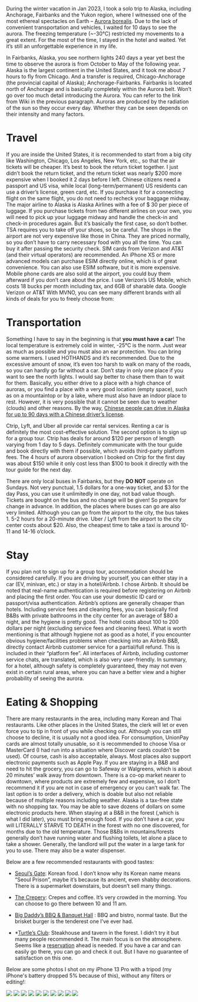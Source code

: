 During the winter vacation in Jan 2023, I took a solo trip to Alaska, including Anchorage, Fairbanks and the Yukon region, where I witnessed one of the most ethereal spectacles on Earth – [Aurora borealis](https://en.wikipedia.org/wiki/Aurora). Due to the lack of convenient transportation and vehicles, I waited for 10 days to see the aurora. The freezing temperature (~-30°C) restricted my movements to a great extent. For the most of the time, I stayed in the hotel and waited. Yet it’s still an unforgettable experience in my life.

In Fairbanks, Alaska, you see northern lights 240 days a year yet best the time to observe the aurora is from October to May of the following year. Alaska is the largest continent in the United States, and it took me about 7 hours to fly from Chicago. And a transfer is required, Chicago-Anchorage (the provincial capital of Alaska); Anchorage-Fairbanks. Fairbanks is located north of Anchorage and is basically completely within the Aurora belt. Won’t go over too much detail introducing the Aurora. You can refer to the link from Wiki in the previous paragraph. Auroras are produced by the radiation of the sun so they occur every day. Whether they can be seen depends on their intensity and many factors.

Travel
======

If you are inside the United States, it is recommended to start from a big city like Washington, Chicago, Los Angeles, New York, etc., so that the air tickets will be cheaper. It’s best to book the return ticket together. I just didn’t book the return ticket, and the return ticket was nearly \$200 more expensive when I booked it 2 days before I left. Chinese citizens need a passport and US visa, while local (long-term/permanent) US residents can use a driver’s license, green card, etc. If you purchase it for a connecting flight on the same flight, you do not need to recheck your baggage midway. The major airline to Alaska is Alaska Airlines with a fee of \$ 30 per piece of luggage. If you purchase tickets from two different airlines on your own, you will need to pick up your luggage midway and handle the check-in and check-in procedures again. But it’s basically the first case, so don’t bother. TSA requires you to take off your shoes, so be careful. The shops in the airport are not very expensive like those in China. They are priced normally, so you don’t have to carry necessary food with you all the time. You can buy it after passing the security check. SIM cards from Verizon and AT&amp;T (and their virtual operators) are recommended. An iPhone XS or more advanced models can purchase ESIM directly online, which is of great convenience. You can also use ESIM software, but it is more expensive. Mobile phone cards are also sold at the airport, you could buy them afterward if you don’t care about the price. I use Verizon’s US Mobile, which costs 18 bucks per month including tax, and 6GB of sharable data. Google Verizon or AT&amp;T With MVNO, you can see many different brands with all kinds of deals for you to freely choose from:

Transportation
==============

Something I have to say in the beginning is that **you must have a car**! The local temperature is extremely cold in winter, -25°C is the norm. Just wear as much as possible and you must also an ear protection. You can bring some warmers. I used HOTHANDS and it’s recommended. Due to the excessive amount of snow, it’s even too harsh to walk on many of the roads, so you can hardly go far without a car. Don’t stay in only one place if you want to see the north lights. I would say better to chase them than to wait for them. Basically, you either drive to a place with a high chance of auroras, or you find a place with a very good location (empty space), such as on a mountaintop or by a lake, where must also have an indoor place to rest. However, it is very possible that it cannot be seen due to weather (clouds) and other reasons. By the way, [Chinese people can drive in Alaska for up to 90 days with a Chinese driver’s license](http://alaska.gov/dmv).

Ctrip, Lyft, and Uber all provide car rental services. Renting a car is definitely the most cost-effective solution. The second option is to sign up for a group tour. Ctrip has deals for around \$120 per person of length varying from 1 day to 5 days. Definitely communicate with the tour guide and book directly with them if possible, which avoids third-party platform fees. The 4 hours of aurora observation I booked on Ctrip for the first day was about \$150 while it only cost less than \$100 to book it directly with the tour guide for the next day.

There are only local buses in Fairbanks, but they **DO NOT** operate on Sundays. Not very punctual, 1.5 dollars for a one-way ticket, and \$3 for the day Pass, you can use it unlimitedly in one day, not bad value though. Tickets are bought on the bus and no change will be given! So prepare for change in advance. In addition, the places where buses can go are also very limited. Although you can go from the airport to the city, the bus takes 1. 5-2 hours for a 20-minute drive. Uber / Lyft from the airport to the city center costs about \$20. Also, the cheapest time to take a taxi is around 10-11 and 14-16 o’clock.

Stay
====

If you plan not to sign up for a group tour, accommodation should be considered carefully. If you are driving by yourself, you can either stay in a car (EV, minivan, etc.) or stay in a hotel/Airbnb. I chose Airbnb. It should be noted that real-name authentication is required before registering on Airbnb and placing the first order. You can use your domestic ID card or passport/visa authentication. Airbnb’s options are generally cheaper than hotels. Including service fees and cleaning fees, you can basically find B&amp;Bs with private bathrooms in the city center for an average of \$80 a night, and the hygiene is pretty good. The hotel costs about 100 to 200 dollars per night (excluding service fees and cleaning fees). What is worth mentioning is that although hygiene not as good as a hotel, if you encounter obvious hygiene/facilities problems when checking into an Airbnb B&amp;B, directly contact Airbnb customer service for a partial/full refund. This is included in their “platform fee”. All interfaces of Airbnb, including customer service chats, are translated, which is also very user-friendly. In summary, for a hotel, although safety is completely guaranteed, they may not even exist in certain rural areas, where you can have a better view and a higher probability of seeing the aurora.

Eating &amp; Shopping
=====================

There are many restaurants in the area, including many Korean and Thai restaurants. Like other places in the United States, the clerk will let or even force you to tip in front of you while checking out. Although you can still choose to decline, it is usually not a good idea. For consumption, UnionPay cards are almost totally unusable, so it is recommended to choose Visa or MasterCard (I had run into a situation where Discover cards couldn’t be used). Of course, cash is also acceptable, always. Most places also support electronic payments such as Apple Pay. If you are staying in a B&amp;B and need to hit the grocery, you can go to Safeway or Walgreens, which is about 20 minutes’ walk away from downtown. There is a co-op market nearer to downtown, where products are extremely few and expensive, so I don’t recommend it if you are not in case of emergency or you can’t walk far. The last option is to order a delivery, which is doable but also not reliable because of multiple reasons including weather. Alaska is a tax-free state with no shopping tax. You may be able to save dozens of dollars on some electronic products here. When staying at a B&amp;B in the forest (,which is what I did later), you must bring enough food. If you don’t have a car, you will LITERALLY STARVE TO DEATH in the forest with no one discovered, for months due to the old temperature. Those B&amp;Bs in mountains/forests generally don’t have running water and flushing toilets, let alone a place to take a shower. Generally, the landlord will put the water in a large tank for you to use. There may also be a water dispenser.

Below are a few recommended restaurants with good tastes:

- [Seoul’s Gate](https://maps.app.goo.gl/BCaLpSPpWQjb5Qtt7): Korean food. I don’t know why its Korean name means “Seoul Prison”, maybe it’s because its ancient, even shabby decorations. There is a supermarket downstairs, but doesn’t sell many things.

- [The Crepery](https://maps.app.goo.gl/QzyhT5gSQW8GNLph6): Crepes and coffee. It’s very crowded in the morning. You can choose to go there between 10 and 11 am.

- [Big Daddy’s BBQ &amp; Banquet Hall](https://maps.app.goo.gl/RLFSrZJuCj2cEatm6) : BBQ and bistro, normal taste. But the brisket burger is the tenderest one I’ve ever had.

- \*[Turtle’s Club](https://maps.app.goo.gl/1HjdtPEEx82u2gwz7): Steakhouse and tavern in the forest. I didn’t try it but many people recommended it. The main focus is on the atmosphere. Seems like a [reservation](https://turtleclubfairbanks.com/) ahead is needed. If you have a car and can easily go there, you can go and check it out. But I have no guarantee of satisfaction on this one.

Below are some photos I shot on my iPhone 13 Pro with a tripod (my iPhone's battery dropped 5% because of this), without any filters or editing!:

![](https://zhoulingyu.net/foto/a%20(1).JPG)
![](https://zhoulingyu.net/foto/a%20(2).JPG)
![](https://zhoulingyu.net/foto/a%20(3).JPG)
![](https://zhoulingyu.net/foto/a%20(4).JPG)
![](https://zhoulingyu.net/foto/a%20(5).JPG)
![](https://zhoulingyu.net/foto/a%20(6).JPG)
![](https://zhoulingyu.net/foto/a%20(7).JPG)
![](https://zhoulingyu.net/foto/a%20(8).JPG)
![](https://zhoulingyu.net/foto/a%20(9).JPG)
![](https://zhoulingyu.net/foto/a%20(10).JPG)




<script src="../widgets/a11y-m-customized.js"></script>